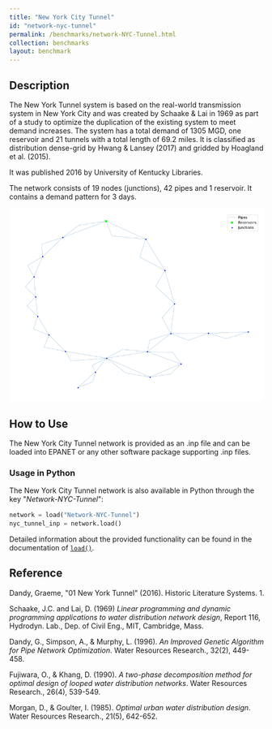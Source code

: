 ```yaml
---
title: "New York City Tunnel"
id: "network-nyc-tunnel"
permalink: /benchmarks/network-NYC-Tunnel.html
collection: benchmarks
layout: benchmark
---
```



## Description

The New York Tunnel system is based on the real-world transmission system in New York City and was created by Schaake &
Lai in 1969 as part of a study to optimize the duplication of the existing system to meet demand increases. The system
has a total demand of 1305 MGD, one reservoir and 21 tunnels with a total length of 69.2 miles. It is classified as
distribution dense-grid by Hwang & Lansey (2017) and gridded by Hoagland et al. (2015).

It was published 2016 by University of Kentucky Libraries.

The network consists of 19 nodes (junctions), 42 pipes and 1 reservoir. It contains a demand pattern for 3 days.

<img src="../static/benchmarks/network-nyc-tunnel/nyc_tunnel_plot.png"/>

## How to Use

The New York City Tunnel network is provided as an .inp file and can be loaded into EPANET or any other software package
supporting .inp files.

### Usage in Python

The New York City Tunnel network is also available in Python through the key "*Network-NYC-Tunnel*":
```python
network = load("Network-NYC-Tunnel")
nyc_tunnel_inp = network.load()
```

Detailed information about the provided functionality can be found in the documentation of
[`load()`](https://water-benchmark-hub.readthedocs.io/en/stable/water_benchmark_hub.networks.html#water_benchmark_hub.networks.networks.NYC_Tunnel.load).


## Reference

Dandy, Graeme, "01 New York Tunnel" (2016). Historic Literature Systems. 1.
[<i class="bi bi-link"></i>](https://uknowledge.uky.edu/wdst_systems/1)

Schaake, J.C. and Lai, D. (1969) *Linear programming and dynamic programming applications to water distribution network
design*, Report 116, Hydrodyn. Lab., Dep. of Civil Eng., MIT, Cambridge, Mass.
[<i class="bi bi-link"></i>](https://dspace.mit.edu/handle/1721.1/143047)

Dandy, G., Simpson, A., & Murphy, L. (1996). *An Improved Genetic Algorithm for Pipe Network Optimization*. Water
Resources Research., 32(2), 449-458.
[<i class="bi bi-link"></i>](https://doi.org/10.1029/95WR02917)

Fujiwara, O., & Khang, D. (1990). *A two-phase decomposition method for optimal design of looped water distribution
networks*. Water Resources Research., 26(4), 539-549.
[<i class="bi bi-link"></i>](https://doi.org/10.1029/WR026i004p00539)

Morgan, D., & Goulter, I. (1985). *Optimal urban water distribution design*. Water Resources Research., 21(5), 642-652.
[<i class="bi bi-link"></i>](https://doi.org/10.1029/WR021i005p00642)

